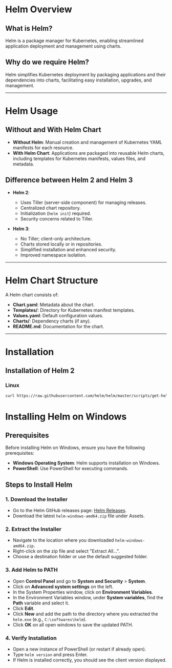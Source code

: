 # Helm Overview

## What is Helm?
Helm is a package manager for Kubernetes, enabling streamlined application deployment and management using charts.

## Why do we require Helm?
Helm simplifies Kubernetes deployment by packaging applications and their dependencies into charts, facilitating easy installation, upgrades, and management.

---

# Helm Usage

## Without and With Helm Chart
- **Without Helm**: Manual creation and management of Kubernetes YAML manifests for each resource.
- **With Helm Chart**: Applications are packaged into reusable Helm charts, including templates for Kubernetes manifests, values files, and metadata.

## Difference between Helm 2 and Helm 3
- **Helm 2**:
  - Uses Tiller (server-side component) for managing releases.
  - Centralized chart repository.
  - Initialization (`helm init`) required.
  - Security concerns related to Tiller.
  
- **Helm 3**:
  - No Tiller; client-only architecture.
  - Charts stored locally or in repositories.
  - Simplified installation and enhanced security.
  - Improved namespace isolation.

---

# Helm Chart Structure

A Helm chart consists of:

- **Chart.yaml**: Metadata about the chart.
- **Templates/**: Directory for Kubernetes manifest templates.
- **Values.yaml**: Default configuration values.
- **Charts/**: Dependency charts (if any).
- **README.md**: Documentation for the chart.

---

# Installation

## Installation of Helm 2

### Linux
```bash
curl https://raw.githubusercontent.com/helm/helm/master/scripts/get-helm-2 | bash
```
# Installing Helm on Windows

## Prerequisites
Before installing Helm on Windows, ensure you have the following prerequisites:
- **Windows Operating System**: Helm supports installation on Windows.
- **PowerShell**: Use PowerShell for executing commands.

## Steps to Install Helm

### 1. Download the Installer
- Go to the Helm GitHub releases page: [Helm Releases](https://github.com/helm/helm/releases).
- Download the latest `helm-windows-amd64.zip` file under Assets.

### 2. Extract the Installer
- Navigate to the location where you downloaded `helm-windows-amd64.zip`.
- Right-click on the zip file and select "Extract All...".
- Choose a destination folder or use the default suggested folder.

### 3. Add Helm to PATH
- Open **Control Panel** and go to **System and Security** > **System**.
- Click on **Advanced system settings** on the left.
- In the System Properties window, click on **Environment Variables**.
- In the Environment Variables window, under **System variables**, find the **Path** variable and select it.
- Click **Edit**.
- Click **New** and add the path to the directory where you extracted the `helm.exe` (e.g., `C:\softwares\helm`).
- Click **OK** on all open windows to save the updated PATH.

### 4. Verify Installation
- Open a new instance of PowerShell (or restart if already open).
- Type `helm version` and press Enter.
- If Helm is installed correctly, you should see the client version displayed.
